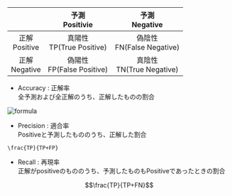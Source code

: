 | | 予測<br>Positivie | 予測<br>Negative |
| :---: | :---: | :---: |
| 正解<br>Positive | 真陽性<br>TP(True Positive) | 偽陰性<br>FN(False Negative) |
| 正解<br>Negative | 偽陽性<br>FP(False Positive) | 真陰性<br>TN(True Negative) |

* Accuracy : 正解率  
全予測および全正解のうち、正解したものの割合

<img alt="formula" src="https://render.githubusercontent.com/render/math?math=\frac{TP%2BTN}{TP%2BTN%2BFP%2BFN}" />


* Precision : 適合率  
Positiveと予測したもののうち、正解した割合
```matn
\frac{TP}{TP+FP}
```

* Recall : 再現率  
正解がpositiveのもののうち、予測したものもPositiveであったときの割合
```math
\frac{TP}{TP+FN}
```

